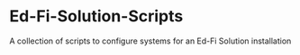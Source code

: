 # Ed-Fi-Solution-Scripts
A collection of scripts to configure systems for an Ed-Fi Solution installation
